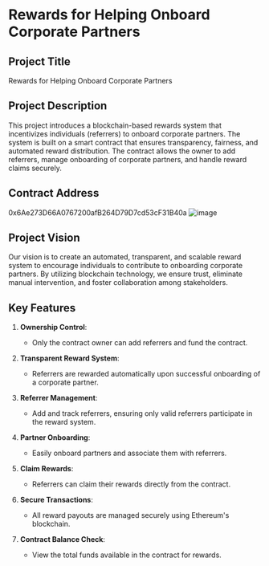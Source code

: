 # Rewards for Helping Onboard Corporate Partners

## Project Title
Rewards for Helping Onboard Corporate Partners

## Project Description
This project introduces a blockchain-based rewards system that incentivizes individuals (referrers) to onboard corporate partners. The system is built on a smart contract that ensures transparency, fairness, and automated reward distribution. The contract allows the owner to add referrers, manage onboarding of corporate partners, and handle reward claims securely.

## Contract Address
0x6Ae273D66A0767200afB264D79D7cd53cF31B40a
![image](https://github.com/user-attachments/assets/e33ad8be-d7a0-4700-a71b-ca0cd4a43c82)



## Project Vision
Our vision is to create an automated, transparent, and scalable reward system to encourage individuals to contribute to onboarding corporate partners. By utilizing blockchain technology, we ensure trust, eliminate manual intervention, and foster collaboration among stakeholders.

## Key Features
1. **Ownership Control**:
   - Only the contract owner can add referrers and fund the contract.

2. **Transparent Reward System**:
   - Referrers are rewarded automatically upon successful onboarding of a corporate partner.

3. **Referrer Management**:
   - Add and track referrers, ensuring only valid referrers participate in the reward system.

4. **Partner Onboarding**:
   - Easily onboard partners and associate them with referrers.

5. **Claim Rewards**:
   - Referrers can claim their rewards directly from the contract.

6. **Secure Transactions**:
   - All reward payouts are managed securely using Ethereum's blockchain.

7. **Contract Balance Check**:
   - View the total funds available in the contract for rewards.




